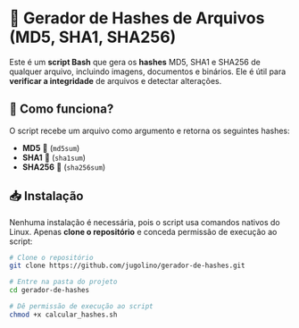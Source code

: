 # 📜 Gerador de Hashes de Arquivos (MD5, SHA1, SHA256)

Este é um **script Bash** que gera os **hashes** MD5, SHA1 e SHA256 de qualquer arquivo, incluindo imagens, documentos e binários. Ele é útil para **verificar a integridade** de arquivos e detectar alterações.

## 📌 Como funciona?
O script recebe um arquivo como argumento e retorna os seguintes hashes:
- **MD5** 🔹 (`md5sum`)
- **SHA1** 🔹 (`sha1sum`)
- **SHA256** 🔹 (`sha256sum`)

## 📥 Instalação
Nenhuma instalação é necessária, pois o script usa comandos nativos do Linux. Apenas **clone o repositório** e conceda permissão de execução ao script:

```bash
# Clone o repositório
git clone https://github.com/jugolino/gerador-de-hashes.git

# Entre na pasta do projeto
cd gerador-de-hashes

# Dê permissão de execução ao script
chmod +x calcular_hashes.sh
